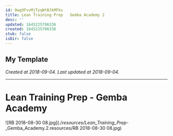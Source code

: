 ```yaml
---
id: 0wg9FvvMjTyqWtBJkMFks
title: Lean Training Prep   Gemba Academy 2
desc: ''
updated: 1645225706336
created: 1645225706336
stub: false
isDir: false
---
```

My Template
---

_Created at 2018-09-04._
_Last updated at 2018-09-04._




---

# Lean Training Prep - Gemba Academy


![RB 2018-08-30 08.jpg](./_resources/Lean_Training_Prep_-_Gemba_Academy.2.resources/RB 2018-08-30 08.jpg)

